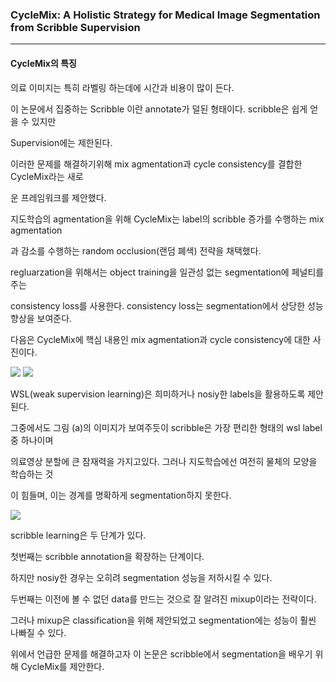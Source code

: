 
<H3>
    CycleMix: A Holistic Strategy for Medical Image Segmentation from Scribble Supervision
</h3>

<hr>

<h4>
    CycleMix의 특징
</h4>

의료 이미지는 특히 라벨링 하는데에 시간과 비용이 많이 든다.

이 논문에서 집중하는 Scribble 이란 annotate가 덜된 형태이다. scribble은 쉽게 얻을 수 있지만 

Supervision에는 제한된다.



이러한 문제를 해결하기위해 mix agmentation과 cycle consistency를 결합한 CycleMix라는 새로

운 프레임워크를 제안했다.



지도학습의 agmentation을 위해 CycleMix는 label의 scribble 증가를 수행하는 mix agmentation

과 감소를 수행하는 random occlusion(랜덤 폐색) 전략을 채택했다.



regluarzation을 위해서는 object training을 일관성 없는 segmentation에 페널티를 주는 

consistency loss를 사용한다. consistency loss는 segmentation에서 상당한 성능향상을 보여준다.

다음은 CycleMix에 핵심 내용인 mix agmentation과 cycle consistency에 대한 사진이다.

<img src="https://github.com/2Swon/DeepLearing/edit/main/paper_review/CycleMIx/images/figrue1_a.png">
<img src="https://github.com/2Swon/DeepLearing/edit/main/paper_review/CycleMIx/images/figrue1_b.png">


WSL(weak supervision learning)은 희미하거나 nosiy한 labels을 활용하도록 제안된다.

그중에서도 그림 (a)의 이미지가 보여주듯이 scribble은 가장 편리한 형태의 wsl label중 하나이며

의료영상 분할에 큰 잠재력을 가지고있다. 그러나 지도학습에선 여전히 물체의 모양을 학습하는 것

이 힘들며, 이는 경계를 명확하게 segmentation하지 못한다.

<img src="https://github.com/2Swon/DeepLearing/edit/main/paper_review/CycleMIx/images/figrue2.png">

scribble learning은 두 단계가 있다.

첫번째는 scribble annotation을 확장하는 단계이다.

하지만 nosiy한 경우는 오히려 segmentation 성능을 저하시킬 수 있다.

두번째는 이전에 볼 수 없던 data를 만드는 것으로 잘 알려진 mixup이라는 전략이다.

그러나 mixup은 classification을 위해 제안되었고 segmentation에는 성능이 훨씬 나빠질 수 있다.



위에서 언급한 문제를 해결하고자 이 논문은 scribble에서 segmentation을 배우기 위해 CycleMix를 제안한다.











